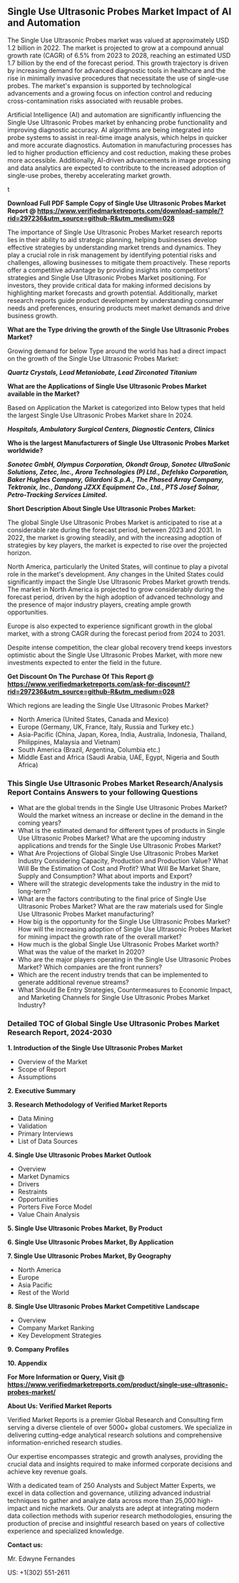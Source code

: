 <h2>Single Use Ultrasonic Probes Market Impact of AI and Automation</h2><p>The Single Use Ultrasonic Probes market was valued at approximately USD 1.2 billion in 2022. The market is projected to grow at a compound annual growth rate (CAGR) of 6.5% from 2023 to 2028, reaching an estimated USD 1.7 billion by the end of the forecast period. This growth trajectory is driven by increasing demand for advanced diagnostic tools in healthcare and the rise in minimally invasive procedures that necessitate the use of single-use probes. The market's expansion is supported by technological advancements and a growing focus on infection control and reducing cross-contamination risks associated with reusable probes.</p><p>Artificial Intelligence (AI) and automation are significantly influencing the Single Use Ultrasonic Probes market by enhancing probe functionality and improving diagnostic accuracy. AI algorithms are being integrated into probe systems to assist in real-time image analysis, which helps in quicker and more accurate diagnostics. Automation in manufacturing processes has led to higher production efficiency and cost reduction, making these probes more accessible. Additionally, AI-driven advancements in image processing and data analytics are expected to contribute to the increased adoption of single-use probes, thereby accelerating market growth.</p>t</p><p id="" class=""><strong>Download Full PDF Sample Copy of Single Use Ultrasonic Probes Market Report @ <a href="https://www.verifiedmarketreports.com/download-sample/?rid=297236&utm_source=github-R&utm_medium=028" target="_blank">https://www.verifiedmarketreports.com/download-sample/?rid=297236&utm_source=github-R&utm_medium=028</a></strong></p><p>The importance of&nbsp;Single Use Ultrasonic Probes Market research reports lies in their ability to aid strategic planning, helping businesses develop effective strategies by understanding market trends and dynamics. They play a crucial role in risk management by identifying potential risks and challenges, allowing businesses to mitigate them proactively. These reports offer a competitive advantage by providing insights into competitors' strategies and Single Use Ultrasonic Probes Market positioning. For investors, they provide critical data for making informed decisions by highlighting market forecasts and growth potential. Additionally, market research reports guide product development by understanding consumer needs and preferences, ensuring products meet market demands and drive business growth.</p><p><strong>What are the&nbsp;Type driving the growth of the Single Use Ultrasonic Probes Market?</strong></p><p id="" class="">Growing demand for below Type around the world has had a direct impact on the growth of the Single Use Ultrasonic Probes Market:</p><em><strong>Quartz Crystals, Lead Metaniobate, Lead Zirconated Titanium</strong></em></p><strong>What are the&nbsp;Applications&nbsp;of Single Use Ultrasonic Probes Market available in the Market?</strong></p><p id="" class="">Based on Application the Market is categorized into Below types that held the largest Single Use Ultrasonic Probes Market share In 2024.</p><em><strong>Hospitals, Ambulatory Surgical Centers, Diagnostic Centers, Clinics</strong></em></p><strong>Who is the largest Manufacturers of Single Use Ultrasonic Probes Market worldwide?</strong></p><p><em><strong>Sonotec GmbH, Olympus Corporation, Okondt Group, Sonotec UltraSonic Solutions, Zetec, Inc., Arora Technologies (P) Ltd., Defelsko Corporation, Baker Hughes Company, Gilardoni S.p.A., The Phased Array Company, Tektronix, Inc., Dandong JZXX Equipment Co., Ltd., PTS Josef Solnar, Petro-Tracking Services Limited.</strong></em></p><p id="" class=""><strong>Short Description About Single Use Ultrasonic Probes Market:</strong></p><p>The global Single Use Ultrasonic Probes Market is anticipated to rise at a considerable rate during the forecast period, between 2023 and 2031. In 2022, the market is growing steadily, and with the increasing adoption of strategies by key players, the market is expected to rise over the projected horizon.</p><p>North America, particularly the United States, will continue to play a pivotal role in the market's development. Any changes in the United States could significantly impact the Single Use Ultrasonic Probes Market growth trends. The market in North America is projected to grow considerably during the forecast period, driven by the high adoption of advanced technology and the presence of major industry players, creating ample growth opportunities.</p><p>Europe is also expected to experience significant growth in the global market, with a strong CAGR during the forecast period from 2024 to 2031.</p><p>Despite intense competition, the clear global recovery trend keeps investors optimistic about the Single Use Ultrasonic Probes Market, with more new investments expected to enter the field in the future.</p><p id="" class=""><strong>Get Discount On The Purchase Of This Report @ <a href="https://www.verifiedmarketreports.com/ask-for-discount/?rid=297236&utm_source=github-R&utm_medium=028" target="_blank">https://www.verifiedmarketreports.com/ask-for-discount/?rid=297236&utm_source=github-R&utm_medium=028</a></strong></p>Which regions are leading the Single Use Ultrasonic Probes Market?</p><ul><li>North America (United States, Canada and Mexico)</li><li>Europe (Germany, UK, France, Italy, Russia and Turkey etc.)</li><li>Asia-Pacific (China, Japan, Korea, India, Australia, Indonesia, Thailand, Philippines, Malaysia and Vietnam)</li><li>South America (Brazil, Argentina, Columbia etc.)</li><li>Middle East and Africa (Saudi Arabia, UAE, Egypt, Nigeria and South Africa)</li></ul><h3 id="" class="">This Single Use Ultrasonic Probes Market Research/Analysis Report Contains Answers to your following Questions</h3><ul><li>What are the global trends in the Single Use Ultrasonic Probes Market? Would the market witness an increase or decline in the demand in the coming years?</li><li>What is the estimated demand for different types of products in Single Use Ultrasonic Probes Market? What are the upcoming industry applications and trends for the Single Use Ultrasonic Probes Market?</li><li>What Are Projections of Global Single Use Ultrasonic Probes Market Industry Considering Capacity, Production and Production Value? What Will Be the Estimation of Cost and Profit? What Will Be Market Share, Supply and Consumption? What about imports and Export?</li><li>Where will the strategic developments take the industry in the mid to long-term?</li><li>What are the factors contributing to the final price of Single Use Ultrasonic Probes Market? What are the raw materials used for Single Use Ultrasonic Probes Market manufacturing?</li><li>How big is the opportunity for the Single Use Ultrasonic Probes Market? How will the increasing adoption of Single Use Ultrasonic Probes Market for mining impact the growth rate of the overall market?</li><li>How much is the global Single Use Ultrasonic Probes Market worth? What was the value of the market In 2020?</li><li>Who are the major players operating in the Single Use Ultrasonic Probes Market? Which companies are the front runners?</li><li>Which are the recent industry trends that can be implemented to generate additional revenue streams?</li><li>What Should Be Entry Strategies, Countermeasures to Economic Impact, and Marketing Channels for Single Use Ultrasonic Probes Market Industry?</li></ul><h3 id="" class="">Detailed TOC of Global Single Use Ultrasonic Probes Market Research Report, 2024-2030</h3><p id="" class=""><strong>1. Introduction of the Single Use Ultrasonic Probes Market</strong></p><ul><li>Overview of the Market</li><li>Scope of Report</li><li>Assumptions</li></ul><p id="" class=""><strong>2. Executive Summary</strong></p><p id="" class=""><strong>3. Research Methodology of Verified Market Reports</strong></p><ul><li>Data Mining</li><li>Validation</li><li>Primary Interviews</li><li>List of Data Sources</li></ul><p id="" class=""><strong>4. Single Use Ultrasonic Probes Market Outlook</strong></p><ul><li>Overview</li><li>Market Dynamics</li><li>Drivers</li><li>Restraints</li><li>Opportunities</li><li>Porters Five Force Model</li><li>Value Chain Analysis</li></ul><p id="" class=""><strong>5. Single Use Ultrasonic Probes Market, By Product</strong></p><p id="" class=""><strong>6. Single Use Ultrasonic Probes Market, By Application</strong></p><p id="" class=""><strong>7. Single Use Ultrasonic Probes Market, By Geography</strong></p><ul><li>North America</li><li>Europe</li><li>Asia Pacific</li><li>Rest of the World</li></ul><p id="" class=""><strong>8. Single Use Ultrasonic Probes Market Competitive Landscape</strong></p><ul><li>Overview</li><li>Company Market Ranking</li><li>Key Development Strategies</li></ul><p id="" class=""><strong>9. Company Profiles</strong></p><p id="" class=""><strong>10. Appendix</strong></p><p id="" class=""><strong>For More Information or Query, Visit @ <a href="https://www.verifiedmarketreports.com/product/single-use-ultrasonic-probes-market/" target="_blank">https://www.verifiedmarketreports.com/product/single-use-ultrasonic-probes-market/</a></strong></p><p id="" class=""><strong>About Us: Verified Market Reports</strong></p><p id="" class="">Verified Market Reports is a premier Global Research and Consulting firm serving a diverse clientele of over 5000+ global customers. We specialize in delivering cutting-edge analytical research solutions and comprehensive information-enriched research studies.</p><p id="" class="">Our expertise encompasses strategic and growth analyses, providing the crucial data and insights required to make informed corporate decisions and achieve key revenue goals.</p><p id="" class="">With a dedicated team of 250 Analysts and Subject Matter Experts, we excel in data collection and governance, utilizing advanced industrial techniques to gather and analyze data across more than 25,000 high-impact and niche markets. Our analysts are adept at integrating modern data collection methods with superior research methodologies, ensuring the production of precise and insightful research based on years of collective experience and specialized knowledge.</p><p id="" class=""><strong>Contact us:</strong></p><p id="" class="">Mr. Edwyne Fernandes</p><p id="" class="">US: +1(302) 551-2611</p>